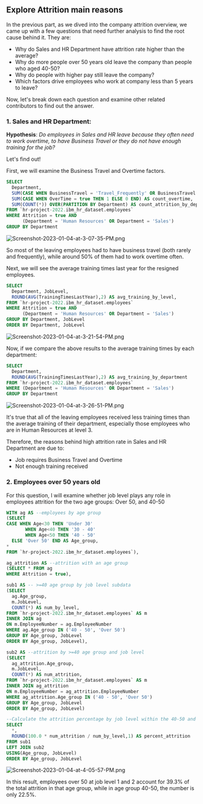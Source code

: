 
## Explore Attrition main reasons
In the previous part, as we dived into the company attrition overview, we came up with a few questions that need further analysis to find the root cause behind it. They are:
* Why do Sales and HR Department have attrition rate higher than the average?
* Why do more people over 50 years old leave the company than people who aged 40-50?
* Why do people with higher pay still leave the company?
* Which factors drive employees who work at company less than 5 years to leave?

Now, let's break down each question and examine other related contributors to find out the answer.

### 1. Sales and HR Department:
**Hypothesis**: _Do employees in Sales and HR leave because they often need to work overtime, to have Business Travel or they do not have enough training for the job?_

Let's find out!

First, we will examine the Business Travel and Overtime factors.
```sql
SELECT
  Department,
  SUM(CASE WHEN BusinessTravel = 'Travel_Frequently' OR BusinessTravel = 'Travel_Rarely' THEN 1 ELSE 0 END) AS count_business_travel,
  SUM(CASE WHEN OverTime = true THEN 1 ELSE 0 END) AS count_overtime,
  SUM(COUNT(*)) OVER(PARTITION BY Department) AS count_attrition_by_department
FROM `hr-project-2022.ibm_hr_dataset.employees`
WHERE Attrition = true AND
      (Department = 'Human Resources' OR Department = 'Sales') 
GROUP BY Department  
```
![Screenshot-2023-01-04-at-3-07-35-PM.png](https://i.postimg.cc/sDMGNKLc/Screenshot-2023-01-04-at-3-07-35-PM.png)

So most of the leaving employees had to have business travel (both rarely and frequently), while around 50% of them had to work overtime often. 

Next, we will see the average training times last year for the resigned employees.
```sql
SELECT 
  Department, JobLevel, 
  ROUND(AVG(TrainingTimesLastYear),2) AS avg_training_by_level,
FROM `hr-project-2022.ibm_hr_dataset.employees`
WHERE Attrition = true AND
      (Department = 'Human Resources' OR Department = 'Sales')
GROUP BY Department, JobLevel
ORDER BY Department, JobLevel
```
![Screenshot-2023-01-04-at-3-21-54-PM.png](https://i.postimg.cc/hvVDkCkJ/Screenshot-2023-01-04-at-3-21-54-PM.png)

Now, if we compare the above results to the average training times by each department:
```sql
SELECT
  Department, 
  ROUND(AVG(TrainingTimesLastYear),2) AS avg_training_by_department
FROM `hr-project-2022.ibm_hr_dataset.employees`
WHERE (Department = 'Human Resources' OR Department = 'Sales')
GROUP BY Department
```
![Screenshot-2023-01-04-at-3-26-51-PM.png](https://i.postimg.cc/C5CZGLL6/Screenshot-2023-01-04-at-3-26-51-PM.png)

It's true that all of the leaving employees received less training times than the average training of their department, especially those employees who are in Human Resources at level 3.

Therefore, the reasons behind high attrition rate in Sales and HR Department are due to:
* Job requires Business Travel and Overtime
* Not enough training received

### 2. Employees over 50 years old 
For this question, I will examine whether job level plays any role in employees attrition for the two age groups: Over 50, and 40-50
```sql
WITH ag AS --employees by age group
(SELECT  
CASE WHEN Age<30 THEN 'Under 30'
       WHEN Age<40 THEN '30 - 40'
       WHEN Age<50 THEN '40 - 50'
  ELSE 'Over 50' END AS Age_group,
*
FROM `hr-project-2022.ibm_hr_dataset.employees`),

ag_attrition AS --attrition with an age group
(SELECT * FROM ag
WHERE Attrition = true),

sub1 AS -- >=40 age group by job level subdata
(SELECT
  ag.Age_group,
  m.JobLevel,
  COUNT(*) AS num_by_level,
FROM `hr-project-2022.ibm_hr_dataset.employees` AS m
INNER JOIN ag
ON m.EmployeeNumber = ag.EmployeeNumber
WHERE ag.Age_group IN ('40 - 50', 'Over 50')
GROUP BY Age_group, JobLevel
ORDER BY Age_group, JobLevel),

sub2 AS --attrition by >=40 age group and job level
(SELECT
  ag_attrition.Age_group,
  m.JobLevel,
  COUNT(*) AS num_attrition,
FROM `hr-project-2022.ibm_hr_dataset.employees` AS m
INNER JOIN ag_attrition
ON m.EmployeeNumber = ag_attrition.EmployeeNumber
WHERE ag_attrition.Age_group IN ('40 - 50', 'Over 50')
GROUP BY Age_group, JobLevel
ORDER BY Age_group, JobLevel)

--Calculate the attrition percentage by job level within the 40-50 and Over 50 age groups
SELECT
  *,
  ROUND(100.0 * num_attrition / num_by_level,1) AS percent_attrition
FROM sub1
LEFT JOIN sub2
USING(Age_group, JobLevel)
ORDER BY Age_group, JobLevel
```
![Screenshot-2023-01-04-at-4-05-57-PM.png](https://i.postimg.cc/zD7QJmNq/Screenshot-2023-01-04-at-4-05-57-PM.png)

In this result, employees over 50 at job level 1 and 2 account for 39.3% of the total attrition in that age group, while in age group 40-50, the number is only 22.5%.



